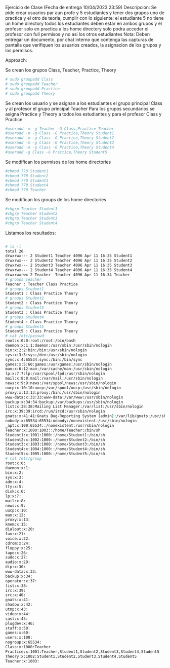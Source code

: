 Ejercicio de Clase (Fecha de entrega 10/04/2023 23:59)
Descripción: Se pide crear usuarios par aun profe y 5 estudiantes y tener dos grupos uno de practica y el otro de teoria, cumplir con lo siguiente: el estudiante 5 no tiene un home directory todos los estudiantes deben estar en ambos grupos y el profesor solo en practica a los home directory solo podra acceder el profesor con full permisos y no asi los otros estudiantes 
Nota: Deben entregar un documento, por chat interno que contenga las capturas de pantalla que verifiquen los usuarios creados, la asignacion de los grupos y los permisos.


Approach:

Se crean los grupos Class, Teacher, Practice, Theory
```bash
# sudo groupadd Class
# sudo groupadd Teacher
# sudo groupadd Practice
# sudo groupadd Theory
```

Se crean los usuario y se asignan a los estudiantes el grupo principal Class y al profesor el grupo principal Teacher
Para los grupos secundarios se asigna Practice y Theory a todos los estudiantes y para el profesor Class y Practice
```bash
#useradd -m -g Teacher -G Class,Practice Teacher
#useradd -m -g Class -G Practice,Theory Student1
#useradd -m -g Class -G Practice,Theory Student2
#useradd -m -g Class -G Practice,Theory Student3
#useradd -m -g Class -G Practice,Theory Student4
#useradd -g Class -G Practice,Theory Student5
```

Se modifican los permisos de los home directories 
```bash
#chmod 770 Student1
#chmod 770 Student2
#chmod 770 Student3
#chmod 770 Student4
#chmod 770 Teacher
```

Se modifican los groups de los home directories
```bash
#chgrp Teacher Student1
#chgrp Teacher Student2
#chgrp Teacher Student3
#chgrp Teacher Student4
```

Listamos los resultados:

```bash

# ls -l
total 20
drwxrwx--- 2 Student1 Teacher 4096 Apr 11 16:35 Student1
drwxrwx--- 2 Student2 Teacher 4096 Apr 11 16:35 Student2
drwxrwx--- 2 Student3 Teacher 4096 Apr 11 16:35 Student3
drwxrwx--- 2 Student4 Teacher 4096 Apr 11 16:35 Student4
drwxrwxrwx 2 Teacher  Teacher 4096 Apr 11 16:34 Teacher
# groups Teacher
Teacher : Teacher Class Practice
# groups Student1
Student1 : Class Practice Theory
# groups Student2
Student2 : Class Practice Theory
# groups Student3
Student3 : Class Practice Theory
# groups Student4
Student4 : Class Practice Theory
# groups Student5 
Student5 : Class Practice Theory
# cat /etc/passwd
root:x:0:0:root:/root:/bin/bash
daemon:x:1:1:daemon:/usr/sbin:/usr/sbin/nologin
bin:x:2:2:bin:/bin:/usr/sbin/nologin
sys:x:3:3:sys:/dev:/usr/sbin/nologin
sync:x:4:65534:sync:/bin:/bin/sync
games:x:5:60:games:/usr/games:/usr/sbin/nologin
man:x:6:12:man:/var/cache/man:/usr/sbin/nologin
lp:x:7:7:lp:/var/spool/lpd:/usr/sbin/nologin
mail:x:8:8:mail:/var/mail:/usr/sbin/nologin
news:x:9:9:news:/var/spool/news:/usr/sbin/nologin
uucp:x:10:10:uucp:/var/spool/uucp:/usr/sbin/nologin
proxy:x:13:13:proxy:/bin:/usr/sbin/nologin
www-data:x:33:33:www-data:/var/www:/usr/sbin/nologin
backup:x:34:34:backup:/var/backups:/usr/sbin/nologin
list:x:38:38:Mailing List Manager:/var/list:/usr/sbin/nologin
irc:x:39:39:ircd:/run/ircd:/usr/sbin/nologin
gnats:x:41:41:Gnats Bug-Reporting System (admin):/var/lib/gnats:/usr/sbin/nologin
nobody:x:65534:65534:nobody:/nonexistent:/usr/sbin/nologin
_apt:x:100:65534::/nonexistent:/usr/sbin/nologin
Teacher:x:1000:1003::/home/Teacher:/bin/sh
Student1:x:1001:1000::/home/Student1:/bin/sh
Student2:x:1002:1000::/home/Student2:/bin/sh
Student3:x:1003:1000::/home/Student3:/bin/sh
Student4:x:1004:1000::/home/Student4:/bin/sh
Student5:x:1005:1000::/home/Student5:/bin/sh
# cat /etc/group
root:x:0:
daemon:x:1:
bin:x:2:
sys:x:3:
adm:x:4:
tty:x:5:
disk:x:6:
lp:x:7:
mail:x:8:
news:x:9:
uucp:x:10:
man:x:12:
proxy:x:13:
kmem:x:15:
dialout:x:20:
fax:x:21:
voice:x:22:
cdrom:x:24:
floppy:x:25:
tape:x:26:
sudo:x:27:
audio:x:29:
dip:x:30:
www-data:x:33:
backup:x:34:
operator:x:37:
list:x:38:
irc:x:39:
src:x:40:
gnats:x:41:
shadow:x:42:
utmp:x:43:
video:x:44:
sasl:x:45:
plugdev:x:46:
staff:x:50:
games:x:60:
users:x:100:
nogroup:x:65534:
Class:x:1000:Teacher
Practice:x:1001:Teacher,Student1,Student2,Student3,Student4,Student5
Theory:x:1002:Student1,Student2,Student3,Student4,Student5
Teacher:x:1003:
```
